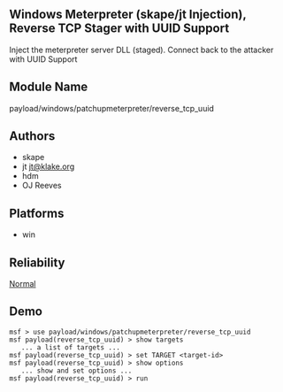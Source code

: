 ## Windows Meterpreter (skape/jt Injection), Reverse TCP Stager with UUID Support

Inject the meterpreter server DLL (staged). Connect back to 
the attacker with UUID Support


## Module Name
payload/windows/patchupmeterpreter/reverse_tcp_uuid

## Authors
* skape
* jt <jt@klake.org>
* hdm
* OJ Reeves





## Platforms
* win

## Reliability
[Normal](https://github.com/rapid7/metasploit-framework/wiki/Exploit-Ranking)

## Demo

```
msf > use payload/windows/patchupmeterpreter/reverse_tcp_uuid
msf payload(reverse_tcp_uuid) > show targets
   ... a list of targets ...
msf payload(reverse_tcp_uuid) > set TARGET <target-id>
msf payload(reverse_tcp_uuid) > show options
   ... show and set options ...
msf payload(reverse_tcp_uuid) > run
```
    
    